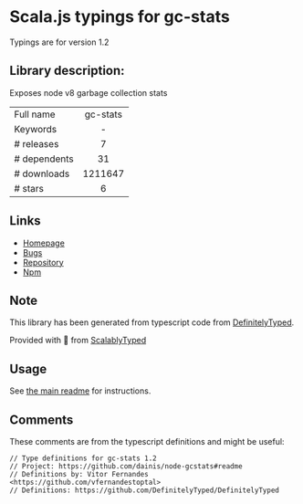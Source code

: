 
# Scala.js typings for gc-stats

Typings are for version 1.2

## Library description:
Exposes node v8 garbage collection stats

|                    |                 |
| ------------------ | :-------------: |
| Full name          | gc-stats |
| Keywords           | - |
| # releases         | 7 |
| # dependents       | 31 |
| # downloads        | 1211647 |
| # stars            | 6 |

## Links
- [Homepage](https://github.com/dainis/node-gcstats#readme)
- [Bugs](https://github.com/dainis/node-gcstats/issues)
- [Repository](https://github.com/dainis/node-gcstats)
- [Npm](https://www.npmjs.com/package/gc-stats)
    


## Note
This library has been generated from typescript code from [DefinitelyTyped](https://definitelytyped.org).

Provided with :purple_heart: from [ScalablyTyped](https://github.com/oyvindberg/ScalablyTyped)

## Usage
See [the main readme](../../readme.md) for instructions.

## Comments

These comments are from the typescript definitions and might be useful:
```
// Type definitions for gc-stats 1.2
// Project: https://github.com/dainis/node-gcstats#readme
// Definitions by: Vitor Fernandes <https://github.com/vfernandestoptal>
// Definitions: https://github.com/DefinitelyTyped/DefinitelyTyped

```

